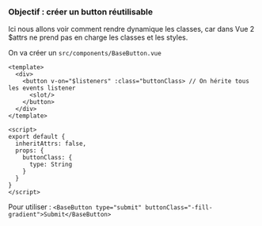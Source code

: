 ### Objectif : créer un button réutilisable

Ici nous allons voir comment rendre dynamique les classes, car dans Vue 2 $attrs ne prend pas en charge les classes et les styles.

On va créer un ```src/components/BaseButton.vue```

```
<template>
  <div>
    <button v-on="$listeners" :class="buttonClass> // On hérite tous les events listener
      <slot/>
    </button>
  </div>
</template>

<script>
export default {
  inheritAttrs: false,
  props: {
    buttonClass: {
      type: String
    }
  }
}
</script>
```

Pour utiliser : 
```<BaseButton type="submit" buttonClass="-fill-gradient">Submit</BaseButton>```


